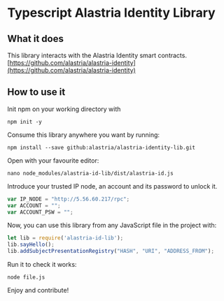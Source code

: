 # Typescript Alastria Identity Library
## What it does
This library interacts with the Alastria Identity smart contracts.
[https://github.com/alastria/alastria-identity](https://github.com/alastria/alastria-identity)

## How to use it
Init npm on your working directory with
```
npm init -y
```
Consume this library anywhere you want by running:
```
npm install --save github:alastria/alastria-identity-lib.git
```
Open with your favourite editor:
```
nano node_modules/alastria-id-lib/dist/alastria-id.js
```
Introduce your trusted IP node, an account and its password to unlock it.
```javascript
var IP_NODE = "http://5.56.60.217/rpc";
var ACCOUNT = "";
var ACCOUNT_PSW = "";
```
Now, you can use this library from any JavaScript file in the project with:
```javascript
let lib = require('alastria-id-lib');
lib.sayHello();
lib.addSubjectPresentationRegistry("HASH", "URI", "ADDRESS_FROM");
```
Run it to check it works:
```
node file.js
```

Enjoy and contribute!
